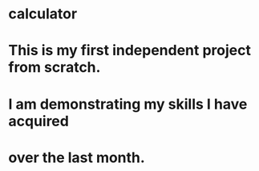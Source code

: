 # calculator
# This is my first independent project from scratch.

# I am demonstrating my skills I have acquired
# over the last month.
